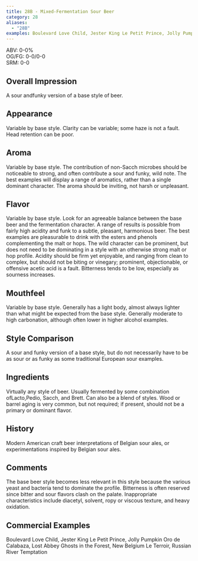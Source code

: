 ```yaml
---
title: 28B - Mixed-Fermentation Sour Beer
category: 28
aliases: 
  - "28B"
examples: Boulevard Love Child, Jester King Le Petit Prince, Jolly Pumpkin Oro de Calabaza, Lost Abbey Ghosts in the Forest, New Belgium Le Terroir, Russian River Temptation
---
```


ABV: 0-0%  
OG/FG: 0-0/0-0  
SRM: 0-0  

## Overall Impression
A sour andfunky version of a base style of beer.

## Appearance
Variable by base style. Clarity can be variable; some haze is not a fault. Head retention can be poor.

## Aroma
Variable by base style. The contribution of non-Sacch microbes should be noticeable to strong, and often contribute a sour and funky, wild note. The best examples will display a range of aromatics, rather than a single dominant character. The aroma should be inviting, not harsh or unpleasant.

## Flavor
Variable by base style. Look for an agreeable balance between the base beer and the fermentation character. A range of results is possible from fairly high acidity and funk to a subtle, pleasant, harmonious beer. The best examples are pleasurable to drink with the esters and phenols complementing the malt or hops. The wild character can be prominent, but does not need to be dominating in a style with an otherwise strong malt or hop profile. Acidity should be firm yet enjoyable, and ranging from clean to complex, but should not be biting or vinegary; prominent, objectionable, or offensive acetic acid is a fault. Bitterness tends to be low, especially as sourness increases.

## Mouthfeel
Variable by base style. Generally has a light body, almost always lighter than what might be expected from the base style. Generally moderate to high carbonation, although often lower in higher alcohol examples.

## Style Comparison
A sour and funky version of a base style, but do not necessarily have to be as sour or as funky as some traditional European sour examples.

## Ingredients
Virtually any style of beer. Usually fermented by some combination ofLacto,Pedio, Sacch, and Brett. Can also be a blend of styles. Wood or barrel aging is very common, but not required; if present, should not be a primary or dominant flavor.

## History
Modern American craft beer interpretations of Belgian sour ales, or experimentations inspired by Belgian sour ales.

## Comments
The base beer style becomes less relevant in this style because the various yeast and bacteria tend to dominate the profile. Bitterness is often reserved since bitter and sour flavors clash on the palate. Inappropriate characteristics include diacetyl, solvent, ropy or viscous texture, and heavy oxidation.

## Commercial Examples
Boulevard Love Child, Jester King Le Petit Prince, Jolly Pumpkin Oro de Calabaza, Lost Abbey Ghosts in the Forest, New Belgium Le Terroir, Russian River Temptation